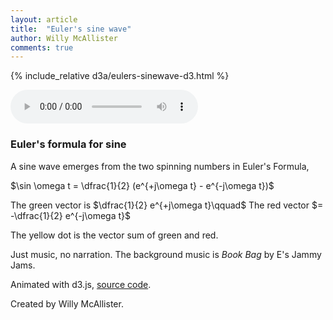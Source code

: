 ```yaml
---
layout: article
title:  "Euler's sine wave"
author: Willy McAllister
comments: true
---
```


{% include_relative d3a/eulers-sinewave-d3.html %}

<audio src="https://www.youtube.com/audiolibrary_download?vid=14c363704697d79b" autoplay controls loop></audio>

### Euler's formula for sine

A sine wave emerges from the two spinning numbers in Euler's Formula,

$\sin \omega t = \dfrac{1}{2} (e^{+j\omega t} - e^{-j\omega t})$

The green vector is $\dfrac{1}{2} e^{+j\omega t}\qquad$  The red vector $= -\dfrac{1}{2} e^{-j\omega t}$  

The yellow dot is the vector sum of green and red.

Just music, no narration. The background music is *Book Bag* by E's Jammy Jams. 

Animated with d3.js, [source code](https://github.com/willymcallister/spinningnumbers/tree/master/_articles/d3a/eulers-sinewave-d3.html).

Created by Willy McAllister.
